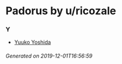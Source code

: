 # Padorus by u/ricozale

### Y
* [Yuuko Yoshida](https://github.com/shadow578/Project-Padoru/blob/master/table-of-contents/characters/YuukoYoshida.md)

###### Generated on 2019-12-01T16:56:59
